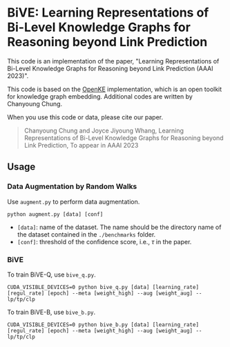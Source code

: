 # BiVE: Learning Representations of Bi-Level Knowledge Graphs for Reasoning beyond Link Prediction
This code is an implementation of the paper, "Learning Representations of Bi-Level Knowledge Graphs for Reasoning beyond Link Prediction (AAAI 2023)".

This code is based on the [OpenKE](https://github.com/thunlp/OpenKE) implementation, which is an open toolkit for knowledge graph embedding. Additional codes are written by Chanyoung Chung.

When you use this code or data, please cite our paper.

> Chanyoung Chung and Joyce Jiyoung Whang, Learning Representations of Bi-Level Knowledge Graphs for Reasoning beyond Link Prediction, To appear in AAAI 2023

## Usage

### Data Augmentation by Random Walks

Use `augment.py` to perform data augmentation.

```
python augment.py [data] [conf]
```
- `[data]`: name of the dataset. The name should be the directory name of the dataset contained in the `./benchmarks` folder.
- `[conf]`: threshold of the confidence score, i.e., $\tau$ in the paper.

### BiVE

To train BiVE-Q, use `bive_q.py`.

```
CUDA_VISIBLE_DEVICES=0 python bive_q.py [data] [learning_rate] [regul_rate] [epoch] --meta [weight_high] --aug [weight_aug] --lp/tp/clp
```

To train BiVE-B, use `bive_b.py`.

```
CUDA_VISIBLE_DEVICES=0 python bive_b.py [data] [learning_rate] [regul_rate] [epoch] --meta [weight_high] --aug [weight_aug] --lp/tp/clp
```
